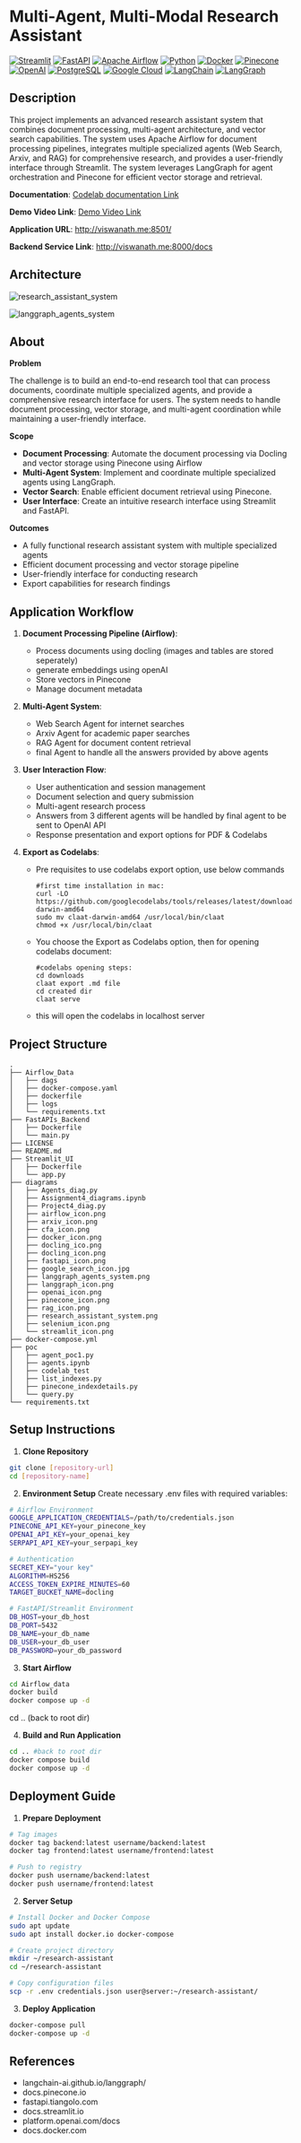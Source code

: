 # Multi-Agent, Multi-Modal Research Assistant

[![Streamlit](https://img.shields.io/badge/Streamlit-FF4B4B?style=for-the-badge&logo=streamlit&logoColor=white)](https://streamlit.io)
[![FastAPI](https://img.shields.io/badge/FastAPI-009688?style=for-the-badge&logo=fastapi&logoColor=white)](https://fastapi.tiangolo.com/)
[![Apache Airflow](https://img.shields.io/badge/Apache%20Airflow-017CEE?style=for-the-badge&logo=apache-airflow&logoColor=white)](https://airflow.apache.org/)
[![Python](https://img.shields.io/badge/Python-3776AB?style=for-the-badge&logo=python&logoColor=white)](https://python.org)
[![Docker](https://img.shields.io/badge/Docker-2496ED?style=for-the-badge&logo=docker&logoColor=white)](https://www.docker.com/)
[![Pinecone](https://img.shields.io/badge/Pinecone-000000?style=for-the-badge&logo=pinecone&logoColor=white)](https://www.pinecone.io/)
[![OpenAI](https://img.shields.io/badge/OpenAI-412991?style=for-the-badge&logo=openai&logoColor=white)](https://openai.com)
[![PostgreSQL](https://img.shields.io/badge/PostgreSQL-336791?style=for-the-badge&logo=postgresql&logoColor=white)](https://www.postgresql.org/)
[![Google Cloud](https://img.shields.io/badge/Google%20Cloud-4285F4?style=for-the-badge&logo=google-cloud&logoColor=white)](https://cloud.google.com)
[![LangChain](https://img.shields.io/badge/🦜️_LangChain-008080?style=for-the-badge&logo=chainlink&logoColor=white)](https://github.com/langchain-ai/langchain)
[![LangGraph](https://img.shields.io/badge/LangGraph-FF6F61?style=for-the-badge&logo=graph&logoColor=white)](https://github.com/langchain-ai/langgraph)

## Description

This project implements an advanced research assistant system that combines document processing, multi-agent architecture, and vector search capabilities. The system uses Apache Airflow for document processing pipelines, integrates multiple specialized agents (Web Search, Arxiv, and RAG) for comprehensive research, and provides a user-friendly interface through Streamlit. The system leverages LangGraph for agent orchestration and Pinecone for efficient vector storage and retrieval.

**Documentation**: [Codelab documentation Link](https://codelabs-preview.appspot.com/?file_id=1tD-KkdWDk6lJoKLtsfJHdoMYOAPC0y6VgCMH6rwFH1s#0)

**Demo Video Link**: [Demo Video Link](https://drive.google.com/drive/folders/1s_75nS7xyRuR5hFrxht7HibdO7kkWYEO?usp=drive_link)

**Application URL**: http://viswanath.me:8501/

**Backend Service Link**: http://viswanath.me:8000/docs

## Architecture
![research_assistant_system](https://github.com/user-attachments/assets/bf632d64-bd67-4ff2-b93e-455774572cb0)

![langgraph_agents_system](https://github.com/user-attachments/assets/41a3d4be-819a-45bb-b8d4-e70177b744a8)

## About

**Problem**

The challenge is to build an end-to-end research tool that can process documents, coordinate multiple specialized agents, and provide a comprehensive research interface for users. The system needs to handle document processing, vector storage, and multi-agent coordination while maintaining a user-friendly interface.

**Scope**
+ **Document Processing**: Automate the document processing via Docling and vector storage using Pinecone using Airflow
+ **Multi-Agent System**: Implement and coordinate multiple specialized agents using LangGraph.
+ **Vector Search**: Enable efficient document retrieval using Pinecone.
+ **User Interface**: Create an intuitive research interface using Streamlit and FastAPI.

**Outcomes**
+ A fully functional research assistant system with multiple specialized agents
+ Efficient document processing and vector storage pipeline
+ User-friendly interface for conducting research
+ Export capabilities for research findings

## Application Workflow

1. **Document Processing Pipeline (Airflow)**:
   - Process documents using docling (images and tables are stored seperately)
   - generate embeddings using openAI
   - Store vectors in Pinecone
   - Manage document metadata

2. **Multi-Agent System**:
   - Web Search Agent for internet searches
   - Arxiv Agent for academic paper searches
   - RAG Agent for document content retrieval
   - final Agent to handle all the answers provided by above agents

3. **User Interaction Flow**:
   - User authentication and session management
   - Document selection and query submission
   - Multi-agent research process
   - Answers from 3 different agents will be handled by final agent to be sent to OpenAI API
   - Response presentation and export options for PDF & Codelabs
  
4. **Export as Codelabs**:
   - Pre requisites to use codelabs export option, use below commands
     ```
     #first time installation in mac:
     curl -LO https://github.com/googlecodelabs/tools/releases/latest/download/claat-darwin-amd64
     sudo mv claat-darwin-amd64 /usr/local/bin/claat  
     chmod +x /usr/local/bin/claat 
     ```
   - You choose the Export as Codelabs option, then for opening codelabs document:
     ```
     #codelabs opening steps:
     cd downloads
     claat export .md file
     cd created dir
     claat serve
     ```
   - this will open the codelabs in localhost server

## Project Structure
```
.
├── Airflow_Data
│   ├── dags
│   ├── docker-compose.yaml
│   ├── dockerfile
│   ├── logs
│   └── requirements.txt
├── FastAPIs_Backend
│   ├── Dockerfile
│   └── main.py
├── LICENSE
├── README.md
├── Streamlit_UI
│   ├── Dockerfile
│   └── app.py
├── diagrams
│   ├── Agents_diag.py
│   ├── Assignment4_diagrams.ipynb
│   ├── Project4_diag.py
│   ├── airflow_icon.png
│   ├── arxiv_icon.png
│   ├── cfa_icon.png
│   ├── docker_icon.png
│   ├── docling_ico.png
│   ├── docling_icon.png
│   ├── fastapi_icon.png
│   ├── google_search_icon.jpg
│   ├── langgraph_agents_system.png
│   ├── langgraph_icon.png
│   ├── openai_icon.png
│   ├── pinecone_icon.png
│   ├── rag_icon.png
│   ├── research_assistant_system.png
│   ├── selenium_icon.png
│   └── streamlit_icon.png
├── docker-compose.yml
├── poc
│   ├── agent_poc1.py
│   ├── agents.ipynb
│   ├── codelab_test
│   ├── list_indexes.py
│   ├── pinecone_indexdetails.py
│   └── query.py
└── requirements.txt
```

## Setup Instructions

1. **Clone Repository**
```bash
git clone [repository-url]
cd [repository-name]
```

2. **Environment Setup**
Create necessary .env files with required variables:

```bash
# Airflow Environment
GOOGLE_APPLICATION_CREDENTIALS=/path/to/credentials.json
PINECONE_API_KEY=your_pinecone_key
OPENAI_API_KEY=your_openai_key
SERPAPI_API_KEY=your_serpapi_key

# Authentication
SECRET_KEY="your key"
ALGORITHM=HS256
ACCESS_TOKEN_EXPIRE_MINUTES=60
TARGET_BUCKET_NAME=docling

# FastAPI/Streamlit Environment
DB_HOST=your_db_host
DB_PORT=5432
DB_NAME=your_db_name
DB_USER=your_db_user
DB_PASSWORD=your_db_password
```

3. **Start Airflow**
```bash
cd Airflow_data
docker build
docker compose up -d
```
cd .. (back to root dir)

4. **Build and Run Application**
```bash
cd .. #back to root dir
docker compose build
docker compose up -d
```

## Deployment Guide

1. **Prepare Deployment**
```bash
# Tag images
docker tag backend:latest username/backend:latest
docker tag frontend:latest username/frontend:latest

# Push to registry
docker push username/backend:latest
docker push username/frontend:latest
```

2. **Server Setup**
```bash
# Install Docker and Docker Compose
sudo apt update
sudo apt install docker.io docker-compose

# Create project directory
mkdir ~/research-assistant
cd ~/research-assistant

# Copy configuration files
scp -r .env credentials.json user@server:~/research-assistant/
```

3. **Deploy Application**
```bash
docker-compose pull
docker-compose up -d
```

## References

- langchain-ai.github.io/langgraph/
- docs.pinecone.io
- fastapi.tiangolo.com
- docs.streamlit.io
- platform.openai.com/docs
- docs.docker.com
